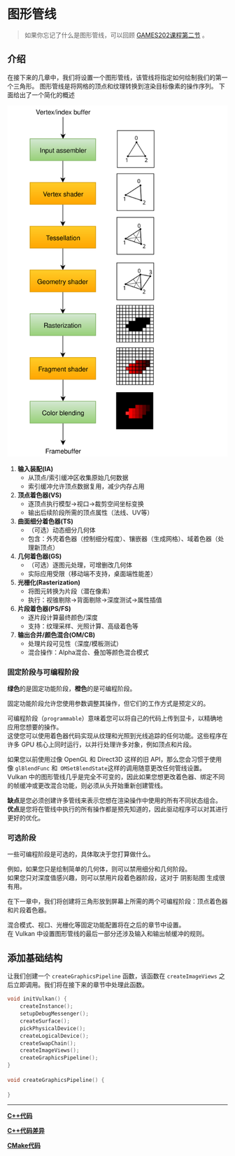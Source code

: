 # **图形管线**

> 如果你忘记了什么是图形管线，可以回顾 [GAMES202课程第二节](https://www.bilibili.com/video/BV1YK4y1T7yY) 。

## **介绍**

在接下来的几章中，我们将设置一个图形管线，该管线将指定如何绘制我们的第一个三角形。
图形管线是将网格的顶点和纹理转换到渲染目标像素的操作序列。
下面给出了一个简化的概述

![pipeline](../../images/0120/vulkan_simplified_pipeline.svg)

1. **输入装配(IA)**
    - 从顶点/索引缓冲区收集原始几何数据
    - 索引缓冲允许顶点数据复用，减少内存占用
2. **顶点着色器(VS)**
    - 逐顶点执行模型→视口→裁剪空间坐标变换
    - 输出后续阶段所需的顶点属性（法线、UV等）
3. **曲面细分着色器(TS)**
    - （可选）动态细分几何体
    - 包含：外壳着色器（控制细分程度）、镶嵌器（生成网格）、域着色器（处理新顶点）
4. **几何着色器(GS)**
    - （可选）逐图元处理，可增删改几何体
    - 实际应用受限（移动端不支持，桌面端性能差）
5. **光栅化(Rasterization)**
    - 将图元转换为片段（潜在像素）
    - 执行：视锥剔除→背面剔除→深度测试→属性插值
6. **片段着色器(PS/FS)**
    - 逐片段计算最终颜色/深度
    - 支持：纹理采样、光照计算、高级着色等
7. **输出合并/颜色混合(OM/CB)**
    - 处理片段可见性（深度/模板测试）
    - 混合操作：Alpha混合、叠加等颜色混合模式

### 固定阶段与可编程阶段

**绿色**的是固定功能阶段，**橙色**的是可编程阶段。

固定功能阶段允许您使用参数调整其操作，但它们的工作方式是预定义的。

可编程阶段（`programmable`）意味着您可以将自己的代码上传到显卡，以精确地应用您想要的操作。  
这使您可以使用着色器代码实现从纹理和光照到光线追踪的任何功能。这些程序在许多 GPU 核心上同时运行，以并行处理许多对象，例如顶点和片段。

如果您以前使用过像 OpenGL 和 Direct3D 这样的旧 API，那么您会习惯于使用像 `glBlendFunc` 和` OMSetBlendState`这样的调用随意更改任何管线设置。  
Vulkan 中的图形管线几乎是完全不可变的，因此如果您想更改着色器、绑定不同的帧缓冲或更改混合功能，则必须从头开始重新创建管线。

**缺点**是您必须创建许多管线来表示您想在渲染操作中使用的所有不同状态组合。  
**优点**是您将在管线中执行的所有操作都是预先知道的，因此驱动程序可以对其进行更好的优化。

### 可选阶段

一些可编程阶段是可选的，具体取决于您打算做什么。  

例如，如果您只是绘制简单的几何体，则可以禁用细分和几何阶段。   
如果您只对深度值感兴趣，则可以禁用片段着色器阶段，这对于 阴影贴图 生成很有用。

在下一章中，我们将创建将三角形放到屏幕上所需的两个可编程阶段：顶点着色器和片段着色器。

混合模式、视口、光栅化等固定功能配置将在之后的章节中设置。  
在 Vulkan 中设置图形管线的最后一部分还涉及输入和输出帧缓冲的规则。

## **添加基础结构**

让我们创建一个 `createGraphicsPipeline` 函数，该函数在 `createImageViews` 之后立即调用。我们将在接下来的章节中处理此函数。

```c++
void initVulkan() {
    createInstance();
    setupDebugMessenger();
    createSurface();
    pickPhysicalDevice();
    createLogicalDevice();
    createSwapChain();
    createImageViews();
    createGraphicsPipeline();
}

void createGraphicsPipeline() {

}
```

---

**[C++代码](../../codes/01/20_pipeline/main.cpp)**

**[C++代码差异](../../codes/01/20_pipeline/main.diff)**

**[CMake代码](../../codes/01/00_base/CMakeLists.txt)**
